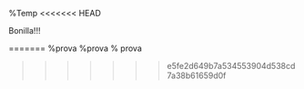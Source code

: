 %Temp
<<<<<<< HEAD

Bonilla!!!

=======
%prova
%prova
% prova
>>>>>>> e5fe2d649b7a534553904d538cd7a38b61659d0f
